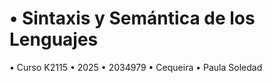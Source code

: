 # • Sintaxis y Semántica de los Lenguajes
 • Curso K2115
 • 2025
 • 2034979
 • Cequeira
 • Paula Soledad
